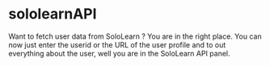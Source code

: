 # sololearnAPI
Want to fetch user data from SoloLearn ? You are in the right place. You can now just enter the userid or the URL of the user profile and to out everything about the user, well you are in the SoloLearn API panel.
